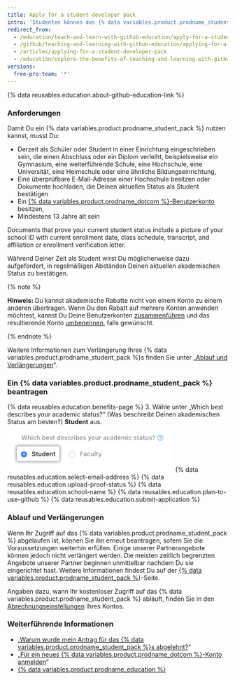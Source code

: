 ```yaml
---
title: Apply for a student developer pack
intro: 'Studenten können das {% data variables.product.prodname_student_pack %} beantragen, das Angebote und Vorteile von {% data variables.product.prodname_dotcom %}-Partnern umfasst.'
redirect_from:
  - /education/teach-and-learn-with-github-education/apply-for-a-student-developer-pack
  - /github/teaching-and-learning-with-github-education/applying-for-a-student-developer-pack
  - /articles/applying-for-a-student-developer-pack
  - /education/explore-the-benefits-of-teaching-and-learning-with-github-education/apply-for-a-student-developer-pack
versions:
  free-pro-team: '*'
---
```


{% data reusables.education.about-github-education-link %}

### Anforderungen

Damit Du ein {% data variables.product.prodname_student_pack %} nutzen kannst, musst Du:
- Derzeit als Schüler oder Student in einer Einrichtung eingeschrieben sein, die einen Abschluss oder ein Diplom verleiht, beispielsweise ein Gymnasium, eine weiterführende Schule, eine Hochschule, eine Universität, eine Heimschule oder eine ähnliche Bildungseinrichtung,
- Eine überprüfbare E-Mail-Adresse einer Hochschule besitzen oder Dokumente hochladen, die Deinen aktuellen Status als Student bestätigen
- Ein [{% data variables.product.prodname_dotcom %}-Benutzerkonto](/articles/signing-up-for-a-new-github-account) besitzen,
- Mindestens 13 Jahre alt sein

Documents that prove your current student status include a picture of your school ID with current enrollment date, class schedule, transcript, and affiliation or enrollment verification letter.

Während Deiner Zeit als Student wirst Du möglicherweise dazu aufgefordert, in regelmäßigen Abständen Deinen aktuellen akademischen Status zu bestätigen.

{% note %}

**Hinweis:** Du kannst akademische Rabatte nicht von einem Konto zu einem anderen übertragen. Wenn Du den Rabatt auf mehrere Konten anwenden möchtest, kannst Du Deine Benutzerkonten [zusammenführen](/articles/merging-multiple-user-accounts) und das resultierende Konto [umbenennen](/articles/changing-your-github-username), falls gewünscht.

{% endnote %}

Weitere Informationen zum Verlängerung Ihres {% data variables.product.prodname_student_pack %}s finden Sie unter „[Ablauf und Verlängerungen](/education/explore-the-benefits-of-teaching-and-learning-with-github-education/apply-for-a-student-developer-pack/#expiration-and-renewals)“.

### Ein {% data variables.product.prodname_student_pack %} beantragen

{% data reusables.education.benefits-page %}
3. Wähle unter „Which best describes your academic status?“ (Was beschreibt Deinen akademischen Status am besten?) **Student** aus. ![Akademischen Status auswählen](/assets/images/help/education/academic-status-student.png)
{% data reusables.education.select-email-address %}
{% data reusables.education.upload-proof-status %}
{% data reusables.education.school-name %}
{% data reusables.education.plan-to-use-github %}
{% data reusables.education.submit-application %}

### Ablauf und Verlängerungen

Wenn Ihr Zugriff auf das {% data variables.product.prodname_student_pack %} abgelaufen ist, können Sie ihn erneut beantragen, sofern Sie die Voraussetzungen weiterhin erfüllen. Einige unserer Partnerangebote können jedoch nicht verlängert werden. Die meisten zeitlich begrenzten Angebote unserer Partner beginnen unmittelbar nachdem Du sie eingerichtet hast. Weitere Informationen findest Du auf der [{% data variables.product.prodname_student_pack %}](https://education.github.com/pack)-Seite.

Angaben dazu, wann Ihr kostenloser Zugriff auf das {% data variables.product.prodname_student_pack %} abläuft, finden Sie in den [Abrechnungseinstellungen](https://github.com/settings/billing) Ihres Kontos.

### Weiterführende Informationen

- „[Warum wurde mein Antrag für das {% data variables.product.prodname_student_pack %}s abgelehnt?](/articles/why-wasn-t-my-application-for-a-student-developer-pack-approved)“
- „[Für ein neues {% data variables.product.prodname_dotcom %}-Konto anmelden](/articles/signing-up-for-a-new-github-account)“
- [{% data variables.product.prodname_education %}](https://education.github.com)
